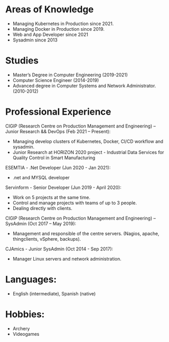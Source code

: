 # Areas of Knowledge
- Managing Kubernetes in Production since 2021.
- Managing Docker in Production since 2019.
- Web and App Developer since 2021
- Sysadmin since 2013

# Studies
- Master’s Degree in Computer Engineering (2019-2021)
- Computer Science Engineer (2014-2019)
- Advanced degree in Computer Systems and Network Administrator.(2010-2012)


# Professional Experience
CIGIP (Research Centre on Production Management and Engineering) – Junior Research && DevOps (Feb 2021 – Present):
- Managing develop clusters of Kubernetes, Docker, CI/CD workflow and sysadmin.
- Junior Research at HORIZON 2020 project - Industrial Data Services for Quality Control in Smart Manufacturing

ESEMTIA - .Net Developer (Jun 2020 - Jan 2021):
- .net and MYSQL developer

Servinform - Senior Developer (Jun 2019 - April 2020):
- Work on 5 projects at the same time.
- Control and manage projects with teams of up to 3 people.
- Dealing directly with clients.

CIGIP (Research Centre on Production Management and Engineering) – SysAdmin (Oct 2017 – May 2019):
- Management and responsible of the centre servers. (Nagios, apache, thingclients, vSphere, backups).

CJAmics - Junior SysAdmin (Oct 2014 - Sep 2017):
- Manager Linux servers and network administration. 


# Languages:
- English (intermediate), Spanish (native)

# Hobbies:
- Archery 
- Videogames
